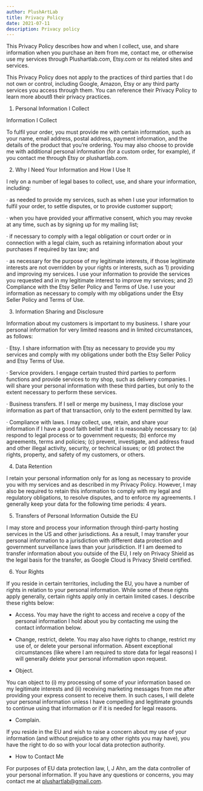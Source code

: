 ```yaml
---
author: PlushArtLab
title: Privacy Policy
date: 2021-07-11
description: Privacy policy
---
```


This Privacy Policy describes how and when I collect, use, and share information when you purchase an item from me, contact me, or otherwise use my services through Plushartlab.com, Etsy.com or its related sites and services.

This Privacy Policy does not apply to the practices of third parties that I do not own or control, including Google, Amazon, Etsy or any third party services you access through them. You can reference their Privacy Policy to learn more aboutß their privacy practices.

1. Personal Information I Collect

Information I Collect

To fulfil your order, you must provide me with certain information, such as your name, email address, postal address, payment information, and the details of the product that you’re ordering. You may also choose to provide me with additional personal information (for a custom order, for example), if you contact me through Etsy or plushartlab.com.

2. Why I Need Your Information and How I Use It

I rely on a number of legal bases to collect, use, and share your information, including:

· as needed to provide my services, such as when I use your information to fulfil your order, to settle disputes, or to provide customer support;

· when you have provided your affirmative consent, which you may revoke at any time, such as by signing up for my mailing list;

· if necessary to comply with a legal obligation or court order or in connection with a legal claim, such as retaining information about your purchases if required by tax law; and

· as necessary for the purpose of my legitimate interests, if those legitimate interests are not overridden by your rights or interests, such as 1) providing and improving my services. I use your information to provide the services you requested and in my legitimate interest to improve my services; and 2) Compliance with the Etsy Seller Policy and Terms of Use. I use your information as necessary to comply with my obligations under the Etsy Seller Policy and Terms of Use.

3. Information Sharing and Disclosure

Information about my customers is important to my business. I share your personal information for very limited reasons and in limited circumstances, as follows:

· Etsy. I share information with Etsy as necessary to provide you my services and comply with my obligations under both the Etsy Seller Policy and Etsy Terms of Use.

· Service providers. I engage certain trusted third parties to perform functions and provide services to my shop, such as delivery companies. I will share your personal information with these third parties, but only to the extent necessary to perform these services.

· Business transfers. If I sell or merge my business, I may disclose your information as part of that transaction, only to the extent permitted by law.

· Compliance with laws. I may collect, use, retain, and share your information if I have a good faith belief that it is reasonably necessary to: (a) respond to legal process or to government requests; (b) enforce my agreements, terms and policies; (c) prevent, investigate, and address fraud and other illegal activity, security, or technical issues; or (d) protect the rights, property, and safety of my customers, or others.

4. Data Retention

I retain your personal information only for as long as necessary to provide you with my services and as described in my Privacy Policy. However, I may also be required to retain this information to comply with my legal and regulatory obligations, to resolve disputes, and to enforce my agreements. I generally keep your data for the following time periods: 4 years.

5. Transfers of Personal Information Outside the EU

I may store and process your information through third-party hosting services in the US and other jurisdictions. As a result, I may transfer your personal information to a jurisdiction with different data protection and government surveillance laws than your jurisdiction. If I am deemed to transfer information about you outside of the EU, I rely on Privacy Shield as the legal basis for the transfer, as Google Cloud is Privacy Shield certified.

6. Your Rights

If you reside in certain territories, including the EU, you have a number of rights in relation to your personal information. While some of these rights apply generally, certain rights apply only in certain limited cases. I describe these rights below:

* Access. You may have the right to access and receive a copy of the personal information I hold about you by contacting me using the contact information below.

* Change, restrict, delete. You may also have rights to change, restrict my use of, or delete your personal information. Absent exceptional circumstances (like where I am required to store data for legal reasons) I will generally delete your personal information upon request.

* Object. 

You can object to (i) my processing of some of your information based on my legitimate interests and (ii) receiving marketing messages from me after providing your express consent to receive them. In such cases, I will delete your personal information unless I have compelling and legitimate grounds to continue using that information or if it is needed for legal reasons.

* Complain. 

If you reside in the EU and wish to raise a concern about my use of your information (and without prejudice to any other rights you may have), you have the right to do so with your local data protection authority.

* How to Contact Me

For purposes of EU data protection law, I, J Ahn, am the data controller of your personal information. If you have any questions or concerns, you may contact me at plushartlab@gmail.com.
